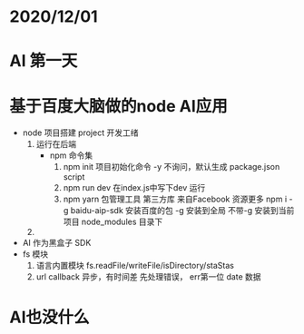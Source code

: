 # 2020/12/01
# AI 第一天
# 基于百度大脑做的node AI应用
- node 项目搭建 project 开发工绪
    1. 运行在后端
        - npm 命令集
            1. npm init 项目初始化命令 
                -y 不询问，默认生成
                package.json
                script
            2. npm run dev
                在index.js中写下dev 运行
            3. npm yarn 包管理工具
                第三方库 来自Facebook 资源更多
                npm i -g baidu-aip-sdk 安装百度的包 -g 安装到全局 不带-g 安装到当前项目 node_modules 目录下
    2. 
- AI 作为黑盒子
    SDK
- fs 模块
     1. 语言内置模块
        fs.readFile/writeFile/isDirectory/staStas
     2. url callback 异步，有时间差
        先处理错误， err第一位
        date 数据

# AI也没什么